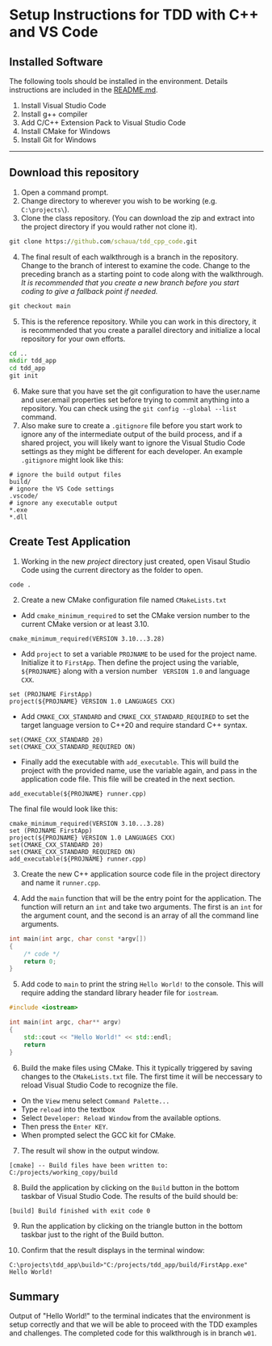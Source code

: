 # Setup Instructions for TDD with C++ and VS Code

## Installed Software

The following tools should be installed in the environment.  Details instructions are included in the [README.md](../README.md).

1. Install Visual Studio Code  
2. Install g++ compiler  
3. Add C/C++ Extension Pack to Visual Studio Code
4. Install CMake for Windows  
5. Install Git for Windows  
    
---

## Download this repository
1. Open a command prompt.
2. Change directory to wherever you wish to be working (e.g. `C:\projects\`).
3. Clone the class repository.  (You can download the zip and extract into the project directory if you would rather not clone it).
```cmd
git clone https://github.com/schaua/tdd_cpp_code.git
```
4. The final result of each walkthrough is a branch in the repository.  Change to the branch of interest to examine the code.  Change to the preceding branch as a starting point to code along with the walkthrough. _It is recommended that you create a new branch before you start coding to give a fallback point if needed._
```cmd
git checkout main
```
5. This is the reference repository.  While you can work in this directory, it is recommended that you create a parallel directory and initialize a local repository for your own efforts.  
```cmd
cd ..
mkdir tdd_app
cd tdd_app
git init
```
6. Make sure that you have set the git configuration to have the user.name and user.email properties set before trying to commit anything into a repository.  You can check using the `git config --global --list` command.
7. Also make sure to create a `.gitignore` file before you start work to ignore any of the intermediate output of the build process, and if a shared project, you will likely want to ignore the Visual Studio Code settings as they might be different for each developer.  An example `.gitignore` might look like this:
```
# ignore the build output files
build/   
# ignore the VS Code settings
.vscode/ 
# ignore any executable output
*.exe    
*.dll    
```

## Create Test Application
1. Working in the new _project_ directory just created, open Visaul Studio Code using the current directory as the folder to open.
```
code .
```  
2. Create a new CMake configuration file named `CMakeLists.txt`  
* Add `cmake_minimum_required` to set the CMake version number to the current CMake version or at least 3.10.    

```
cmake_minimum_required(VERSION 3.10...3.28)
``` 
    
* Add `project` to set a variable `PROJNAME` to be used for the project name.  Initialize it to `FirstApp`.  Then define the project using the variable, `${PROJNAME}` along with a version number ` VERSION 1.0` and language `CXX`.  
        
```
set (PROJNAME FirstApp)
project(${PROJNAME} VERSION 1.0 LANGUAGES CXX)
```  
    
* Add `CMAKE_CXX_STANDARD` and `CMAKE_CXX_STANDARD_REQUIRED` to set the target language version to C++20 and require standard C++ syntax.  
    
```
set(CMAKE_CXX_STANDARD 20)
set(CMAKE_CXX_STANDARD_REQUIRED ON)
```
    
* Finally add the executable with  `add_executable`.  This will build the project with the provided name, use the variable again, and pass in the application code file.  This file will be created in the next section.  
    
```
add_executable(${PROJNAME} runner.cpp)
```

The final file would look like this:
```
cmake_minimum_required(VERSION 3.10...3.28)
set (PROJNAME FirstApp)
project(${PROJNAME} VERSION 1.0 LANGUAGES CXX)
set(CMAKE_CXX_STANDARD 20)
set(CMAKE_CXX_STANDARD_REQUIRED ON)
add_executable(${PROJNAME} runner.cpp)
```


3. Create the new C++ application source code file in the project directory and name it `runner.cpp`.

4. Add the `main` function that will be the entry point for the application.  The function will return an `int` and take two arguments.  The first is an `int` for the argument count, and the second is an array of all the command line arguments.  
```cpp
int main(int argc, char const *argv[])
{
    /* code */
    return 0;
}
```
5. Add code to `main` to print the string `Hello World!` to the console.  This will require adding the standard library header file for `iostream`.
```cpp
#include <iostream>

int main(int argc, char** argv)
{
    std::cout << "Hello World!" << std::endl;
    return
}
```
6. Build the make files using CMake.  This it typically triggered by saving changes to the `CMakeLists.txt` file.  The first time it will be neccessary to reload Visual Studio Code to recognize the file. 
- On the `View` menu select `Command Palette...`
- Type `reload` into the textbox
- Select `Developer: Reload Window` from the available options.  
- Then press the `Enter KEY`.
- When prompted select the GCC kit for CMake.

7. The result wil show in the output window.
```
[cmake] -- Build files have been written to: C:/projects/working_copy/build
```
8. Build the application by clicking on the `Build` button in the bottom taskbar of Visual Studio Code.  The results of the build should be:
```
[build] Build finished with exit code 0
```
9. Run the application by clicking on the triangle button in the bottom taskbar just to the right of the Build button.

10. Confirm that the result displays in the terminal window:
```
C:\projects\tdd_app\build>"C:/projects/tdd_app/build/FirstApp.exe"
Hello World!
```


## Summary
Output of "Hello World!" to the terminal indicates that the environment is setup correctly and that we will be able to proceed with the TDD examples and challenges.  The completed code for this walkthrough is in branch `w01`.
